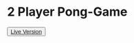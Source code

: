 # 2 Player Pong-Game

<button ><a href="https://anca200.github.io/Pong-Game/">Live Version</a></button>

